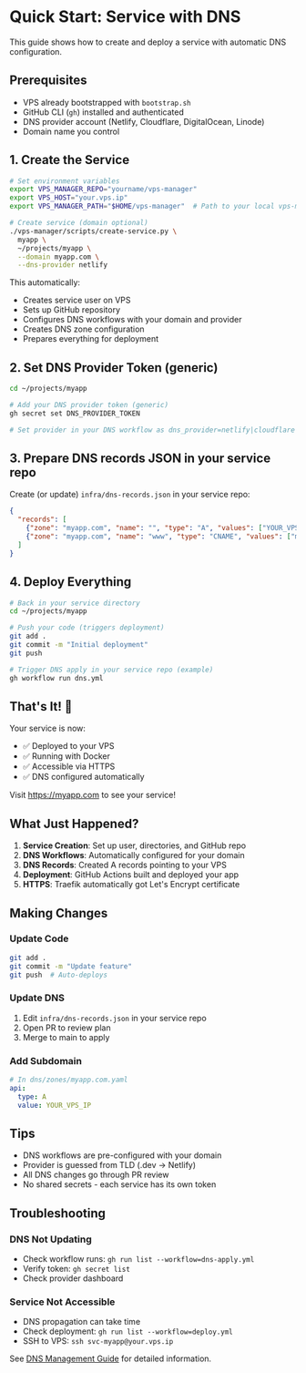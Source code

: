 # Quick Start: Service with DNS

This guide shows how to create and deploy a service with automatic DNS configuration.

## Prerequisites

- VPS already bootstrapped with `bootstrap.sh`
- GitHub CLI (`gh`) installed and authenticated
- DNS provider account (Netlify, Cloudflare, DigitalOcean, Linode)
- Domain name you control

## 1. Create the Service

```bash
# Set environment variables
export VPS_MANAGER_REPO="yourname/vps-manager"
export VPS_HOST="your.vps.ip"
export VPS_MANAGER_PATH="$HOME/vps-manager"  # Path to your local vps-manager repo

# Create service (domain optional)
./vps-manager/scripts/create-service.py \
  myapp \
  ~/projects/myapp \
  --domain myapp.com \
  --dns-provider netlify
```

This automatically:
- Creates service user on VPS
- Sets up GitHub repository
- Configures DNS workflows with your domain and provider
- Creates DNS zone configuration
- Prepares everything for deployment

## 2. Set DNS Provider Token (generic)

```bash
cd ~/projects/myapp

# Add your DNS provider token (generic)
gh secret set DNS_PROVIDER_TOKEN

# Set provider in your DNS workflow as dns_provider=netlify|cloudflare|digitalocean|linode
```

## 3. Prepare DNS records JSON in your service repo

Create (or update) `infra/dns-records.json` in your service repo:

```json
{
  "records": [
    {"zone": "myapp.com", "name": "", "type": "A", "values": ["YOUR_VPS_IP"]},
    {"zone": "myapp.com", "name": "www", "type": "CNAME", "values": ["myapp.com."]}
  ]
}
```

## 4. Deploy Everything

```bash
# Back in your service directory
cd ~/projects/myapp

# Push your code (triggers deployment)
git add .
git commit -m "Initial deployment"
git push

# Trigger DNS apply in your service repo (example)
gh workflow run dns.yml
```

## That's It! 🎉

Your service is now:
- ✅ Deployed to your VPS
- ✅ Running with Docker
- ✅ Accessible via HTTPS
- ✅ DNS configured automatically

Visit https://myapp.com to see your service!

## What Just Happened?

1. **Service Creation**: Set up user, directories, and GitHub repo
2. **DNS Workflows**: Automatically configured for your domain
3. **DNS Records**: Created A records pointing to your VPS
4. **Deployment**: GitHub Actions built and deployed your app
5. **HTTPS**: Traefik automatically got Let's Encrypt certificate

## Making Changes

### Update Code
```bash
git add .
git commit -m "Update feature"
git push  # Auto-deploys
```

### Update DNS
1. Edit `infra/dns-records.json` in your service repo
2. Open PR to review plan
3. Merge to main to apply

### Add Subdomain
```yaml
# In dns/zones/myapp.com.yaml
api:
  type: A
  value: YOUR_VPS_IP
```

## Tips

- DNS workflows are pre-configured with your domain
- Provider is guessed from TLD (.dev → Netlify)
- All DNS changes go through PR review
- No shared secrets - each service has its own token

## Troubleshooting

### DNS Not Updating
- Check workflow runs: `gh run list --workflow=dns-apply.yml`
- Verify token: `gh secret list`
- Check provider dashboard

### Service Not Accessible
- DNS propagation can take time
- Check deployment: `gh run list --workflow=deploy.yml`
- SSH to VPS: `ssh svc-myapp@your.vps.ip`

See [DNS Management Guide](dns-management.md) for detailed information.
